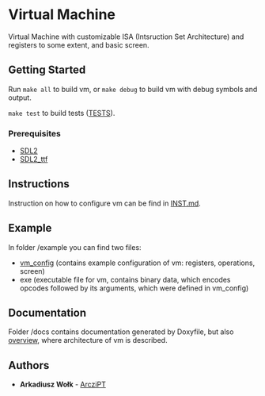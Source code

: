 # Virtual Machine

Virtual Machine with customizable ISA (Intsruction Set Architecture) and registers to some extent, and basic screen.

## Getting Started

Run `make all` to build vm, or `make debug` to build vm with debug symbols and output.

`make test` to build tests ([TESTS](/tests)).

### Prerequisites

- [SDL2](https://www.libsdl.org/download-2.0.php)
- [SDL2_ttf](https://www.libsdl.org/projects/SDL_ttf/)

## Instructions

Instruction on how to configure vm can be find in [INST.md](INST.md).

## Example

In folder /example you can find two files:
- [vm_config](/example/vm_config) (contains example configuration of vm: registers, operations, screen)
- exe (executable file for vm, contains binary data, which encodes opcodes followed by its arguments, which were defined in vm_config)

## Documentation

Folder /docs contains documentation generated by Doxyfile, but also [overview](/docs/overview), where architecture of vm is described.

## Authors

* **Arkadiusz Wołk** - [ArcziPT](https://github.com/ArcziPT)
